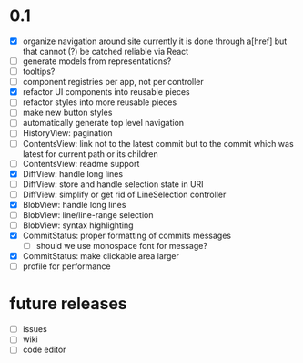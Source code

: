# 0.1

  * [x] organize navigation around site
        currently it is done through a[href] but that cannot (?) be catched
        reliable via React
  * [ ] generate models from representations?
  * [ ] tooltips?
  * [ ] component registries per app, not per controller
  * [x] refactor UI components into reusable pieces
  * [ ] refactor styles into more reusable pieces
  * [ ] make new button styles
  * [ ] automatically generate top level navigation
  * [ ] HistoryView: pagination
  * [ ] ContentsView: link not to the latest commit but to the commit which was
        latest for current path or its children
  * [ ] ContentsView: readme support
  * [x] DiffView: handle long lines
  * [ ] DiffView: store and handle selection state in URI
  * [ ] DiffView: simplify or get rid of LineSelection controller
  * [x] BlobView: handle long lines
  * [ ] BlobView: line/line-range selection
  * [ ] BlobView: syntax highlighting
  * [x] CommitStatus: proper formatting of commits messages
    * [ ] should we use monospace font for message?
  * [x] CommitStatus: make clickable area larger
  * [ ] profile for performance

# future releases

  * [ ] issues
  * [ ] wiki
  * [ ] code editor

